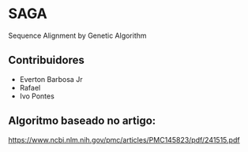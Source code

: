 SAGA
====

Sequence Alignment by Genetic Algorithm

Contribuidores
----
* Everton Barbosa Jr
* Rafael
* Ivo Pontes

Algoritmo baseado no artigo:
----
https://www.ncbi.nlm.nih.gov/pmc/articles/PMC145823/pdf/241515.pdf
